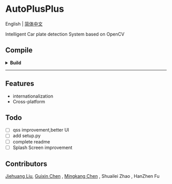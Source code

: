 # AutoPlusPlus

English | [简体中文](./README-zh_CN.md)

Intelligent Car plate detection System based on OpenCV

## Compile

<details>
<summary><strong>Build</strong></summary>
<br />

1. Clone the repository:

```bash
git clone https://github.com/josedelinux/AutoPlusPlus.git
cd AutoPlusPlus
```

2. `make`

```bash
make
```

3. start the program

```
./dist/main/main
```

</details>

---

## Features

* internationalization
* Cross-platform

## Todo

* [ ] qss improvement,better UI
* [ ] add setup.py
* [ ] complete readme
* [ ] Splash Screen improvement

## Contributors

[Jiehuang Liu](https://github.com/Cherleng/), [Guixin Chen](https://github.com/josedelinux) ,  [Mingkang  Chen](https://github.com/jarvis618) , Shuailei Zhao ,  HanZhen Fu
